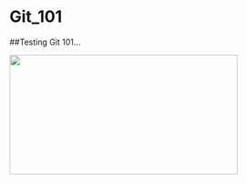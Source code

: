 # Git_101
##Testing Git 101...




<img border="0" height="210" src="https://3.bp.blogspot.com/-saxzerGz11k/VvwDXIFsaXI/AAAAAAAADHA/DLcRkrwzAYohcsEjl_IaEke5bc6EJo0LA/s400/github-mark.png" width="400">
